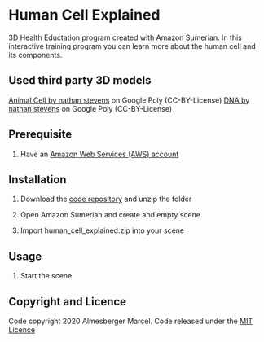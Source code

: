 # Human Cell Explained
3D Health Eductation program created with Amazon Sumerian. In this interactive training program you can learn more about the human cell and its components. 

## Used third party 3D models

[Animal Cell by nathan stevens](https://poly.google.com/view/bMvXdeiFksm) on Google Poly (CC-BY-License)
[DNA by nathan stevens](https://poly.google.com/view/eqeVBmTlgiN) on Google Poly (CC-BY-License)

## Prerequisite

1. Have an [Amazon Web Services (AWS) account](https://aws.amazon.com/?nc2=h_lg)

## Installation

1. Download the [code repository](https://github.com/marcelalmesberger/Human-Cell-Explained/archive/master.zip) and unzip the folder

2. Open Amazon Sumerian and create and empty scene

3. Import human_cell_explained.zip into your scene

## Usage

1. Start the scene 

## Copyright and Licence

Code copyright 2020 Almesberger Marcel. Code released under the [MIT Licence](https://github.com/marcelalmesberger/Human-Cell-Explained/blob/master/LICENSE)

